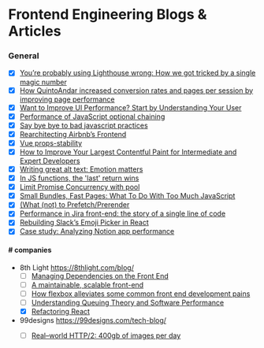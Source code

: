 # Frontend Engineering Blogs & Articles

### General
- [x] [You’re probably using Lighthouse wrong: How we got tricked by a single magic number](https://dev.to/vue-storefront/youre-probably-using-lighthouse-wrong-how-we-got-tricked-by-a-single-magic-number-1laj)
- [x] [How QuintoAndar increased conversion rates and pages per session by improving page performance](https://web.dev/quintoandar/)
- [x] [Want to Improve UI Performance? Start by Understanding Your User](https://shopify.engineering/improve-ui-performance-understanding-your-user)
- [x] [Performance of JavaScript optional chaining](https://blog.allegro.tech/2019/11/performance-of-javascript-optional-chaining.html)
- [x] [Say bye bye to bad javascript practices](https://blog.gogrow.dev/say-bye-bye-to-bad-javascript-practices-5971688ba80a)
- [x] [Rearchitecting Airbnb’s Frontend](https://medium.com/airbnb-engineering/rearchitecting-airbnbs-frontend-5e213efc24d2)
- [x] [Vue props-stability](https://vuejs.org/guide/best-practices/performance.html#props-stability)
- [x] [How to Improve Your Largest Contentful Paint for Intermediate and Expert Developers](https://newrelic.com/blog/best-practices/measuring-large-contentful-paint-for-browsers)
- [x] [Writing great alt text: Emotion matters](https://jakearchibald.com/2021/great-alt-text/)
- [x] [In JS functions, the 'last' return wins](https://jakearchibald.com/2021/last-return-wins/)
- [x] [Limit Promise Concurrency with pool](https://davidwalsh.name/promise-pool)
- [x] [Small Bundles, Fast Pages: What To Do With Too Much JavaScript](https://calibreapp.com/blog/bundle-size-optimization)
- [x] [(What (not) to Prefetch/Prerender](https://addyosmani.com/blog/what-not-to-prefetch-prerender/)
- [x] [Performance in Jira front-end: the story of a single line of code](https://www.atlassian.com/engineering/performance-in-jira-front-end)
- [x] [Rebuilding Slack’s Emoji Picker in React](https://slack.engineering/rebuilding-slacks-emoji-picker-in-react/)
- [x] [Case study: Analyzing Notion app performance](https://3perf.com/blog/notion/)

#### \# companies
* 8th Light https://8thlight.com/blog/
  - [ ] [Managing Dependencies on the Front End](https://8thlight.com/insights/video-managing-dependencies-on-the-front-end)
  - [ ] [A maintainable, scalable front-end](https://8thlight.com/insights/a-maintainable-scalable-front-end)
  - [ ] [How flexbox alleviates some common front end development pains](https://8thlight.com/insights/how-flexbox-alleviates-some-common-front-end-development-pains)
  - [ ] [Understanding Queuing Theory and Software Performance](https://8thlight.com/insights/video-understanding-queuing-theory-and-software-performance)
  - [x] [Refactoring React](https://8thlight.com/insights/refactoring-react)
  
* 99designs https://99designs.com/tech-blog/
  - [ ] [Real–world HTTP/2: 400gb of images per day](https://99designs.com/blog/engineering/real-world-http-2-400gb-images-per-day/)

